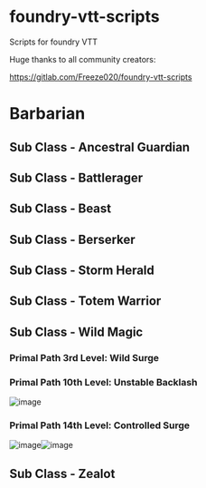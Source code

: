 # foundry-vtt-scripts
Scripts for foundry VTT

Huge thanks to all community creators:

https://gitlab.com/Freeze020/foundry-vtt-scripts




# Barbarian
## Sub Class - Ancestral Guardian ##
## Sub Class - Battlerager ##
## Sub Class - Beast ##
## Sub Class - Berserker ##
## Sub Class - Storm Herald ##
## Sub Class - Totem Warrior ##
## Sub Class - Wild Magic ##
### Primal Path 3rd Level: Wild Surge ###
### Primal Path 10th Level: Unstable Backlash ###

![image](https://user-images.githubusercontent.com/43625790/130538030-4c0e6d5e-6228-4572-96f3-4cb203d7664f.png)

### Primal Path 14th Level: Controlled Surge ###

![image](https://user-images.githubusercontent.com/43625790/130538097-1e528cd6-d568-4953-88af-cd6c8f9ac4f3.png)![image](https://user-images.githubusercontent.com/43625790/130538128-8709a30f-ae91-4f13-be7a-da17d0b5a45f.png)

## Sub Class - Zealot ##




